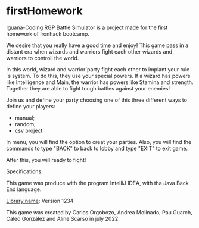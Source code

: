 # firstHomework

Iguana-Coding RGP Battle Simulator is a project made for the first homework of Ironhack bootcamp.

We desire that you really have a good time and enjoy! This game pass in a distant era when wizards and warriors fight each other wizards and warriors to controll the world.

In this world, wizard and warrior´party fight each other to implant your rule´s system. To do this, they use your special powers.
If a wizard has powers like Intelligence and Main, the warrior has powers like Stamina and strength. Together they are able to fight tough battles against your enemies!

Join us and define your party choosing one of this three different ways to define your players:
- manual;
- random;
- csv project

In menu, you will find the option to creat your parties.
Also, you will find the commands to type "BACK" to back to lobby and type "EXIT" to exit game.

After this, you will ready to fight!

Specifications:

This game was produce with the program IntelliJ IDEA, with tha Java Back End language.

[Library name](https://example.com): Version 1234

This game was created by Carlos Orgobozo, Andrea Molinado, Pau Guarch, Caled González and Aline Scarso in july 2022. 

